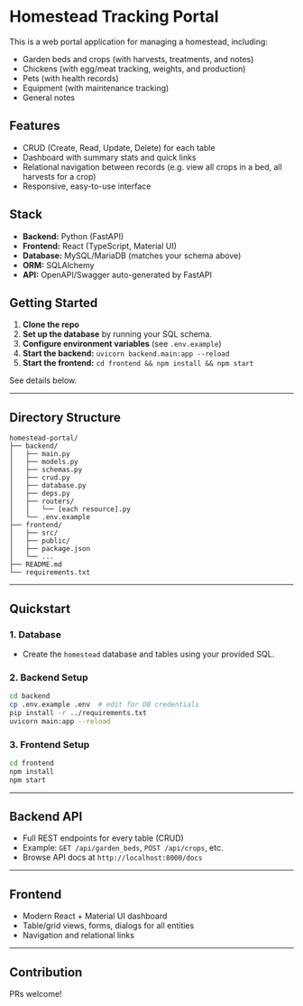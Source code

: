 # Homestead Tracking Portal

This is a web portal application for managing a homestead, including:

- Garden beds and crops (with harvests, treatments, and notes)
- Chickens (with egg/meat tracking, weights, and production)
- Pets (with health records)
- Equipment (with maintenance tracking)
- General notes

## Features

- CRUD (Create, Read, Update, Delete) for each table
- Dashboard with summary stats and quick links
- Relational navigation between records (e.g. view all crops in a bed, all harvests for a crop)
- Responsive, easy-to-use interface

## Stack

- **Backend:** Python (FastAPI)
- **Frontend:** React (TypeScript, Material UI)
- **Database:** MySQL/MariaDB (matches your schema above)
- **ORM:** SQLAlchemy
- **API:** OpenAPI/Swagger auto-generated by FastAPI

## Getting Started

1. **Clone the repo**
2. **Set up the database** by running your SQL schema.
3. **Configure environment variables** (see `.env.example`)
4. **Start the backend:** `uvicorn backend.main:app --reload`
5. **Start the frontend:** `cd frontend && npm install && npm start`

See details below.

---

## Directory Structure

```
homestead-portal/
├── backend/
│   ├── main.py
│   ├── models.py
│   ├── schemas.py
│   ├── crud.py
│   ├── database.py
│   ├── deps.py
│   ├── routers/
│   │   └── [each resource].py
│   └── .env.example
├── frontend/
│   ├── src/
│   ├── public/
│   ├── package.json
│   └── ...
├── README.md
└── requirements.txt
```

---

## Quickstart

### 1. Database

- Create the `homestead` database and tables using your provided SQL.

### 2. Backend Setup

```bash
cd backend
cp .env.example .env  # edit for DB credentials
pip install -r ../requirements.txt
uvicorn main:app --reload
```

### 3. Frontend Setup

```bash
cd frontend
npm install
npm start
```

---

## Backend API

- Full REST endpoints for every table (CRUD)
- Example: `GET /api/garden_beds`, `POST /api/crops`, etc.
- Browse API docs at `http://localhost:8000/docs`

---

## Frontend

- Modern React + Material UI dashboard
- Table/grid views, forms, dialogs for all entities
- Navigation and relational links

---

## Contribution

PRs welcome!
